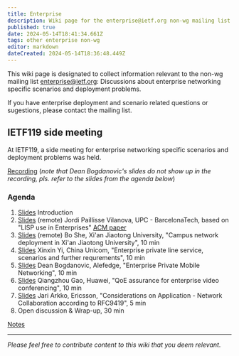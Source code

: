 ```yaml
---
title: Enterprise
description: Wiki page for the enterprise@ietf.org non-wg mailing list
published: true
date: 2024-05-14T18:41:34.661Z
tags: other enterprise non-wg
editor: markdown
dateCreated: 2024-05-14T18:36:48.449Z
---
```


This wiki page is designated to collect information relevant to the non-wg mailing list [enterprise@ietf.org](https://mailman3.ietf.org/mailman3/lists/enterprise@ietf.org/): Discussions about enterprise networking specific scenarios and deployment problems.

If you have enterprise deployment and scenario related questions or sugestions, please contact the mailing list.

## IETF119 side meeting
At IETF119, a side meeting for enterprise networking specific scenarios and deployment problems was held.

[Recording](https://github.com/qzhgao/Enterprise-Network/raw/main/ietf119-side-meeting/00_Enterprise_Side_Meeting_Recording.webm) (*note that Dean Bogdanovic's slides do not show up in the recording, pls. refer to the slides from the agenda below*)

### Agenda
1. [Slides](https://github.com/qzhgao/Enterprise-Network/blob/main/ietf119-side-meeting/00%20Agenda%20and%20Logistics.md) Introduction
2. [Slides](https://github.com/qzhgao/Enterprise-Network/blob/main/ietf119-side-meeting/02%20Deploying%20LISP%20in%20Enterprise%20Networks.pdf) (remote) Jordi Paillisse Vilanova, UPC - BarcelonaTech, based on "LISP use in Enterprises" [ACM paper](https://arxiv.org/pdf/2010.15236.pdf)
3. [Slides](https://github.com/qzhgao/Enterprise-Network/blob/main/ietf119-side-meeting/03%20Campus%20network%20deployment-Xian%20Jiaotong%20University-0320-v1.pdf) (remote) Bo She, Xi'an Jiaotong University, "Campus network deployment in Xi'an Jiaotong University", 10 min
4. [Slides](https://github.com/qzhgao/Enterprise-Network/blob/main/ietf119-side-meeting/04%20Enterprise%20private%20line%20services-China%20Unicaom-0320-v1r1.pdf) Xinxin Yi, China Unicom, "Enterprise private line service, scenarios and further requrements", 10 min
5. [Slides](https://github.com/qzhgao/Enterprise-Network/blob/main/ietf119-side-meeting/05%20Private%20mobile%20network%20in%20enterprises.pptx) Dean Bogdanovic, Alefedge, "Enterprise Private Mobile Networking", 10 min
6. [Slides](https://github.com/qzhgao/Enterprise-Network/blob/main/ietf119-side-meeting/06%20QoE%20assurance%20for%20enterprise%20video%20conference-Huawei-v2.pdf) Qiangzhou Gao, Huawei, "QoE assurance for enterprise video conferencing", 10 min
7. [Slides](https://github.com/qzhgao/Enterprise-Network/blob/main/ietf119-side-meeting/07%20Considerations%20on%20Application%20-%20Network%20Collaboration%20according%20to%20RFC9419.pdf) Jari Arkko, Ericsson, "Considerations on Application - Network Collaboration according to RFC9419", 5 min
8. Open discussion & Wrap-up, 30 min

[Notes](https://notes.ietf.org/notes-ietf-119-public-side-meeting-enterprise)


---

*Please feel free to contribute content to this wiki that you deem relevant.*